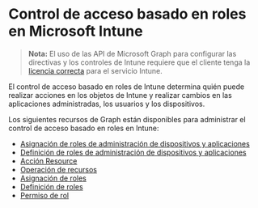 # <a name="role-based-access-control-in-microsoft-intune"></a>Control de acceso basado en roles en Microsoft Intune

> **Nota:** El uso de las API de Microsoft Graph para configurar las directivas y los controles de Intune requiere que el cliente tenga la [licencia correcta](https://www.microsoft.com/en-us/cloud-platform/microsoft-intune-pricing) para el servicio Intune.

El control de acceso basado en roles de Intune determina quién puede realizar acciones en los objetos de Intune y realizar cambios en las aplicaciones administradas, los usuarios y los dispositivos.   

Los siguientes recursos de Graph están disponibles para administrar el control de acceso basado en roles en Intune:

- [Asignación de roles de administración de dispositivos y aplicaciones](intune_rbac_deviceandappmanagementroleassignment.md)
- [Definición de roles de administración de dispositivos y aplicaciones](intune_rbac_deviceandappmanagementroledefinition.md)
- [Acción Resource](intune_rbac_resourceaction.md)
- [Operación de recursos](intune_rbac_resourceoperation.md)
- [Asignación de roles](intune_rbac_roleassignment.md)
- [Definición de roles](intune_rbac_roledefinition.md)
- [Permiso de rol](intune_rbac_rolepermission.md)
